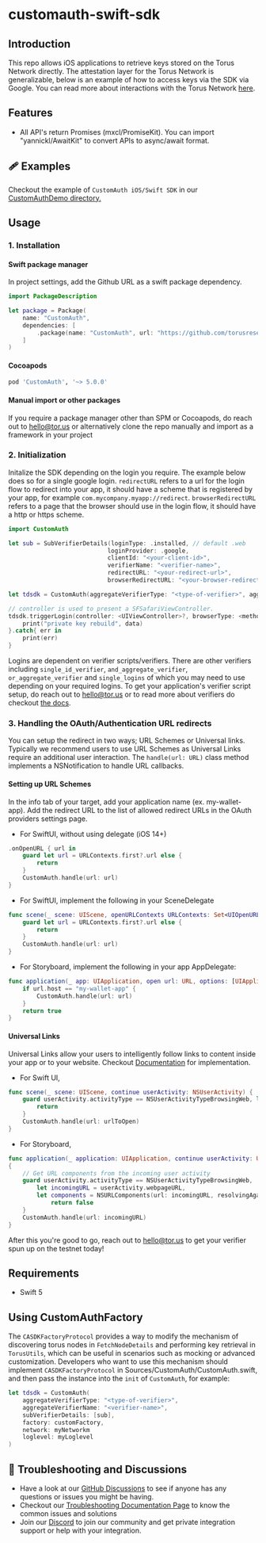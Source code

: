 # customauth-swift-sdk

## Introduction

This repo allows iOS applications to retrieve keys stored on the Torus Network
directly. The attestation layer for the Torus Network is generalizable, below is
an example of how to access keys via the SDK via Google. You can read more about
interactions with the Torus Network
[here](https://medium.com/toruslabs/key-assignments-resolution-and-retrieval-afb984500612).

## Features

- All API's return Promises (mxcl/PromiseKit). You can import
  "yannickl/AwaitKit" to convert APIs to async/await format.

## 🩹 Examples

Checkout the example of `CustomAuth iOS/Swift SDK` in our
[CustomAuthDemo directory.](https://github.com/torusresearch/customauth-swift-sdk/tree/master/CustomAuthDemo)

## Usage

### 1. Installation

#### Swift package manager

In project settings, add the Github URL as a swift package dependency.

```swift
import PackageDescription

let package = Package(
    name: "CustomAuth",
    dependencies: [
        .package(name: "CustomAuth", url: "https://github.com/torusresearch/customauth-swift-sdk", from: "2.4.0"))
    ]
)
```

#### Cocoapods

```ruby
pod 'CustomAuth', '~> 5.0.0'
```

#### Manual import or other packages

If you require a package manager other than SPM or Cocoapods, do reach out to
hello@tor.us or alternatively clone the repo manually and import as a framework
in your project

### 2. Initialization

Initalize the SDK depending on the login you require. The example below does so
for a single google login. `redirectURL` refers to a url for the login flow to
redirect into your app, it should have a scheme that is registered by your app,
for example `com.mycompany.myapp://redirect`. `browserRedirectURL` refers to a
page that the browser should use in the login flow, it should have a http or
https scheme.

```swift
import CustomAuth

let sub = SubVerifierDetails(loginType: .installed, // default .web
                            loginProvider: .google,
                            clientId: "<your-client-id>",
                            verifierName: "<verifier-name>",
                            redirectURL: "<your-redirect-url>",
                            browserRedirectURL: "<your-browser-redirect-url>")

let tdsdk = CustomAuth(aggregateVerifierType: "<type-of-verifier>", aggregateVerifierName: "<verifier-name>", subVerifierDetails: [sub], network: <etherum-network-to-use>)

// controller is used to present a SFSafariViewController.
tdsdk.triggerLogin(controller: <UIViewController>?, browserType: <method-of-opening-browser>, modalPresentationStyle: <style-of-modal>).done{ data in
    print("private key rebuild", data)
}.catch{ err in
    print(err)
}
```

Logins are dependent on verifier scripts/verifiers. There are other verifiers
including `single_id_verifier`, `and_aggregate_verifier`,
`or_aggregate_verifier` and `single_logins` of which you may need to use
depending on your required logins. To get your application's verifier script
setup, do reach out to hello@tor.us or to read more about verifiers do checkout
[the docs](https://docs.tor.us/customauth/supported-authenticators-verifiers).

### 3. Handling the OAuth/Authentication URL redirects

You can setup the redirect in two ways; URL Schemes or Universal links.
Typically we recommend users to use URL Schemes as Universal Links require an
additional user interaction. The `handle(url: URL)` class method implements a
NSNotification to handle URL callbacks.

#### Setting up URL Schemes

In the info tab of your target, add your application name (ex. my-wallet-app).
Add the redirect URL to the list of allowed redirect URLs in the OAuth providers
settings page.

- For SwiftUI, without using delegate (iOS 14+)

```swift
.onOpenURL { url in
    guard let url = URLContexts.first?.url else {
        return
    }
    CustomAuth.handle(url: url)
}
```

- For SwiftUI, implement the following in your SceneDelegate

```swift
func scene(_ scene: UIScene, openURLContexts URLContexts: Set<UIOpenURLContext>) {
    guard let url = URLContexts.first?.url else {
        return
    }
    CustomAuth.handle(url: url)
}
```

- For Storyboard, implement the following in your app AppDelegate:

```swift
func application(_ app: UIApplication, open url: URL, options: [UIApplication.OpenURLOptionsKey : Any] = [:]) -> Bool {
    if url.host == "my-wallet-app" {
        CustomAuth.handle(url: url)
    }
    return true
}
```

#### Universal Links

Universal Links allow your users to intelligently follow links to content inside
your app or to your website. Checkout
[Documentation](https://developer.apple.com/ios/universal-links/) for
implementation.

- For Swift UI,

```swift
func scene(_ scene: UIScene, continue userActivity: NSUserActivity) {
    guard userActivity.activityType == NSUserActivityTypeBrowsingWeb, let urlToOpen = userActivity.webpageURL else {
        return
    }
    CustomAuth.handle(url: urlToOpen)
}
```

- For Storyboard,

```swift
func application(_ application: UIApplication, continue userActivity: UIUserActivity, restorationHandler: @escaping ([UIUserActivityRestoring]?) -> Void) -> Bool
{
    // Get URL components from the incoming user activity
    guard userActivity.activityType == NSUserActivityTypeBrowsingWeb,
        let incomingURL = userActivity.webpageURL,
        let components = NSURLComponents(url: incomingURL, resolvingAgainstBaseURL: true) else {
            return false
    }
    CustomAuth.handle(url: incomingURL)
}

```

After this you're good to go, reach out to hello@tor.us to get your verifier
spun up on the testnet today!

## Requirements

- Swift 5

## Using CustomAuthFactory

The `CASDKFactoryProtocol` provides a way to modify the mechanism of discovering
torus nodes in `FetchNodeDetails` and performing key retrieval in `TorusUtils`,
which can be useful in scenarios such as mocking or advanced customization.
Developers who want to use this mechanism should implement
`CASDKFactoryProtocol` in Sources/CustomAuth/CustomAuth.swift, and then pass the
instance into the `init` of `CustomAuth`, for example:

```swift
let tdsdk = CustomAuth(
    aggregateVerifierType: "<type-of-verifier>",
    aggregateVerifierName: "<verifier-name>",
    subVerifierDetails: [sub],
    factory: customFactory,
    network: myNetworkm
    loglevel: myLoglevel
)
```

## 💬 Troubleshooting and Discussions

- Have a look at our
  [GitHub Discussions](https://github.com/Web3Auth/Web3Auth/discussions?discussions_q=sort%3Atop)
  to see if anyone has any questions or issues you might be having.
- Checkout our
  [Troubleshooting Documentation Page](https://web3auth.io/docs/troubleshooting)
  to know the common issues and solutions
- Join our [Discord](https://discord.gg/web3auth) to join our community and get
  private integration support or help with your integration.

